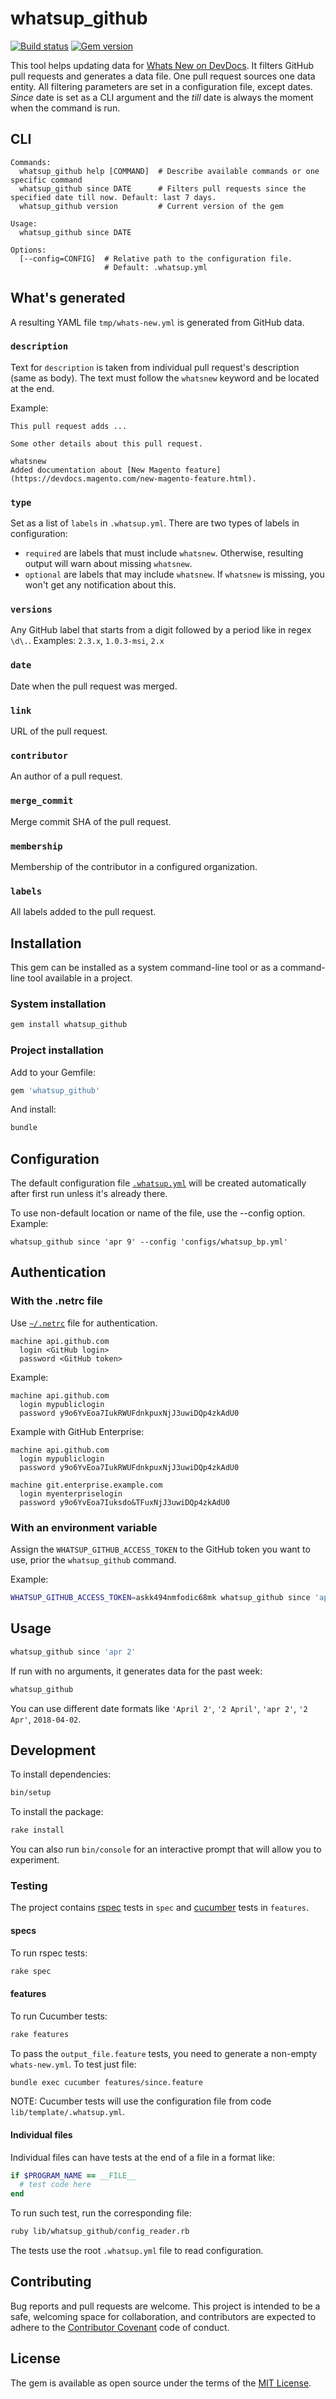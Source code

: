 # whatsup_github

[![Build status](https://travis-ci.com/dshevtsov/whatsup_github.svg?branch=master)](https://travis-ci.com/dshevtsov/whatsup_github)
[![Gem version](https://img.shields.io/gem/v/whatsup_github.svg?style=flat)](https://rubygems.org/gems/whatsup_github)

This tool helps updating data for [Whats New on DevDocs](http://devdocs.magento.com/whats-new.html).
It filters GitHub pull requests and generates a data file.
One pull request sources one data entity.
All filtering parameters are set in a configuration file, except dates.
_Since_ date is set as a CLI argument and the _till_ date is always the moment when the command is run.

## CLI

```
Commands:
  whatsup_github help [COMMAND]  # Describe available commands or one specific command
  whatsup_github since DATE      # Filters pull requests since the specified date till now. Default: last 7 days.
  whatsup_github version         # Current version of the gem

Usage:
  whatsup_github since DATE

Options:
  [--config=CONFIG]  # Relative path to the configuration file.
                     # Default: .whatsup.yml
```

## What's generated

A resulting YAML file `tmp/whats-new.yml` is generated from GitHub data.

### `description`

Text for `description` is taken from individual pull request's description (same as body).
The text must follow the `whatsnew` keyword and be located at the end.

Example:

```console
This pull request adds ...

Some other details about this pull request.

whatsnew
Added documentation about [New Magento feature](https://devdocs.magento.com/new-magento-feature.html).
```

### `type`

Set as a list of `labels` in `.whatsup.yml`. There are two types of labels in configuration:

- `required` are labels that must include `whatsnew`. Otherwise, resulting output will warn about missing `whatsnew`.
- `optional` are labels that may include `whatsnew`. If `whatsnew` is missing, you won't get any notification about this.

### `versions`

Any GitHub label that starts from a digit followed by a period like in regex `\d\.`.
Examples: `2.3.x`, `1.0.3-msi`, `2.x`

### `date`

Date when the pull request was merged.

### `link`

URL of the pull request.

### `contributor`

An author of a pull request.

### `merge_commit`

Merge commit SHA of the pull request.

### `membership`

Membership of the contributor in a configured organization.

### `labels`

All labels added to the pull request.

## Installation

This gem can be installed as a system command-line tool or as a command-line tool available in a project.

### System installation

```bash
gem install whatsup_github
```

### Project installation

Add to your Gemfile:

```ruby
gem 'whatsup_github'
```

And install:

```bash
bundle
```

## Configuration

The default configuration file [`.whatsup.yml`](lib/template/.whatsup.yml) will be created automatically after first run unless it's already there.

To use non-default location or name of the file, use the --config option. Example:

```
whatsup_github since 'apr 9' --config 'configs/whatsup_bp.yml'
```

## Authentication

### With the .netrc file

Use [`~/.netrc`](https://github.com/octokit/octokit.rb#using-a-netrc-file) file for authentication.

```config
machine api.github.com
  login <GitHub login>
  password <GitHub token>
```

Example:

```config
machine api.github.com
  login mypubliclogin
  password y9o6YvEoa7IukRWUFdnkpuxNjJ3uwiDQp4zkAdU0
```

Example with GitHub Enterprise:

```
machine api.github.com
  login mypubliclogin
  password y9o6YvEoa7IukRWUFdnkpuxNjJ3uwiDQp4zkAdU0

machine git.enterprise.example.com
  login myenterpriselogin
  password y9o6YvEoa7Iuksdo&TFuxNjJ3uwiDQp4zkAdU0
```

### With an environment variable

Assign the `WHATSUP_GITHUB_ACCESS_TOKEN` to the GitHub token you want to use, prior the `whatsup_github` command.

Example:

```bash
WHATSUP_GITHUB_ACCESS_TOKEN=askk494nmfodic68mk whatsup_github since 'apr 2'
```

## Usage

```bash
whatsup_github since 'apr 2'
```

If run with no arguments, it generates data for the past week:

```bash
whatsup_github
```

You can use different date formats like `'April 2'`, `'2 April'`, `'apr 2'`, `'2 Apr'`, `2018-04-02`.

## Development

To install dependencies:

```bash
bin/setup
```

To install the package:

```bash
rake install
```

You can also run `bin/console` for an interactive prompt that will allow you to experiment.

### Testing

The project contains [rspec](https://rspec.info/) tests in `spec` and [cucumber](https://app.cucumber.pro/p/af1681aa-415f-44f0-8260-5454a69c472a/aruba/documents/branch/master/features/03_testing_frameworks/cucumber/steps/filesystem/check_existence_of_file.feature) tests in `features`.

#### specs

To run rspec tests:

```bash
rake spec
```

#### features

To run Cucumber tests:

```bash
rake features
```

To pass the `output_file.feature` tests, you need to generate a non-empty `whats-new.yml`.
To test just file:

```bash
bundle exec cucumber features/since.feature
```

NOTE: Cucumber tests will use the configuration file from code `lib/template/.whatsup.yml`.

#### Individual files

Individual files can have tests at the end of a file in a format like:

```ruby
if $PROGRAM_NAME == __FILE__
  # test code here
end
```

To run such test, run the corresponding file:

```bash
ruby lib/whatsup_github/config_reader.rb 
```

The tests use the root `.whatsup.yml` file to read configuration.

## Contributing

Bug reports and pull requests are welcome. This project is intended to be a safe, welcoming space for collaboration, and contributors are expected to adhere to the [Contributor Covenant](http://contributor-covenant.org) code of conduct.

## License

The gem is available as open source under the terms of the [MIT License](https://opensource.org/licenses/MIT).
